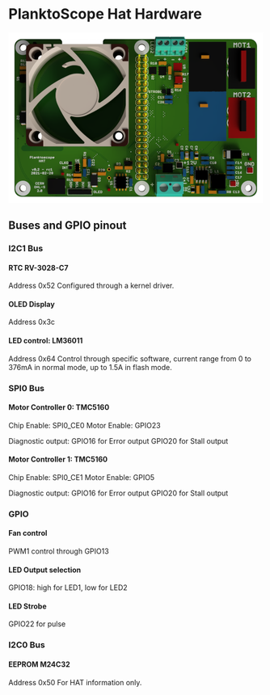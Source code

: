 # PlanktoScope Hat Hardware

![planktoscope_hero](./images/../../images/hardware/planktoscope_hat_front.png)

## Buses and GPIO pinout

### I2C1 Bus

#### RTC RV-3028-C7

Address 0x52
Configured through a kernel driver.

#### OLED Display

Address 0x3c

#### LED control: LM36011

Address 0x64
Control through specific software, current range from 0 to 376mA in normal mode, up to 1.5A in flash mode.

### SPI0 Bus

#### Motor Controller 0: TMC5160

Chip Enable: SPI0_CE0
Motor Enable: GPIO23

Diagnostic output:
GPIO16 for Error output
GPIO20 for Stall output

#### Motor Controller 1: TMC5160

Chip Enable: SPI0_CE1
Motor Enable: GPIO5

Diagnostic output:
GPIO16 for Error output
GPIO20 for Stall output

### GPIO

#### Fan control

PWM1 control through GPIO13

#### LED Output selection

GPIO18: high for LED1, low for LED2

#### LED Strobe

GPIO22 for pulse

### I2C0 Bus

#### EEPROM M24C32

Address 0x50
For HAT information only.
